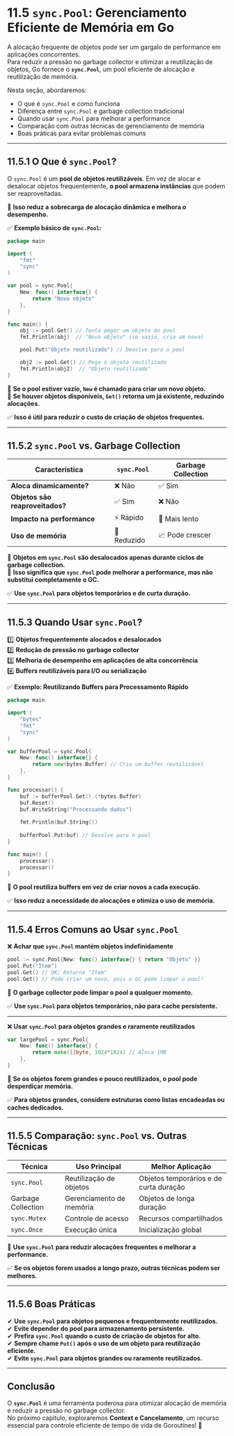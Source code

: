 # **11.5 `sync.Pool`: Gerenciamento Eficiente de Memória em Go**

A alocação frequente de objetos pode ser um gargalo de performance em aplicações concorrentes.  
Para reduzir a pressão no garbage collector e otimizar a reutilização de objetos, Go fornece o **`sync.Pool`**, um pool eficiente de alocação e reutilização de memória.

Nesta seção, abordaremos:

- O que é `sync.Pool` e como funciona
- Diferença entre `sync.Pool` e garbage collection tradicional
- Quando usar `sync.Pool` para melhorar a performance
- Comparação com outras técnicas de gerenciamento de memória
- Boas práticas para evitar problemas comuns

---

## **11.5.1 O Que é `sync.Pool`?**

O `sync.Pool` é um **pool de objetos reutilizáveis**. Em vez de alocar e desalocar objetos frequentemente, **o pool armazena instâncias** que podem ser reaproveitadas.

📌 **Isso reduz a sobrecarga de alocação dinâmica e melhora o desempenho.**  

✅ **Exemplo básico de `sync.Pool`:**

```go
package main

import (
    "fmt"
    "sync"
)

var pool = sync.Pool{
    New: func() interface{} {
        return "Novo objeto"
    },
}

func main() {
    obj := pool.Get() // Tenta pegar um objeto do pool
    fmt.Println(obj)  // "Novo objeto" (se vazio, cria um novo)

    pool.Put("Objeto reutilizado") // Devolve para o pool

    obj2 := pool.Get() // Pega o objeto reutilizado
    fmt.Println(obj2)  // "Objeto reutilizado"
}
```

📌 **Se o pool estiver vazio, `New` é chamado para criar um novo objeto.**  
📌 **Se houver objetos disponíveis, `Get()` retorna um já existente, reduzindo alocações.**  

✅ **Isso é útil para reduzir o custo de criação de objetos frequentes.**  

---

## **11.5.2 `sync.Pool` vs. Garbage Collection**

| Característica | `sync.Pool` | Garbage Collection |
|--------------|--------------|----------------|
| **Aloca dinamicamente?** | ❌ Não | ✅ Sim |
| **Objetos são reaproveitados?** | ✅ Sim | ❌ Não |
| **Impacto na performance** | ⚡ Rápido | 🐢 Mais lento |
| **Uso de memória** | 🔄 Reduzido | 📈 Pode crescer |

📌 **Objetos em `sync.Pool` são desalocados apenas durante ciclos de garbage collection.**  
📌 **Isso significa que `sync.Pool` pode melhorar a performance, mas não substitui completamente o GC.**  

✅ **Use `sync.Pool` para objetos temporários e de curta duração.**  

---

## **11.5.3 Quando Usar `sync.Pool`?**

1️⃣ **Objetos frequentemente alocados e desalocados**  
2️⃣ **Redução de pressão no garbage collector**  
3️⃣ **Melhoria de desempenho em aplicações de alta concorrência**  
4️⃣ **Buffers reutilizáveis para I/O ou serialização**  

✅ **Exemplo: Reutilizando Buffers para Processamento Rápido**

```go
package main

import (
    "bytes"
    "fmt"
    "sync"
)

var bufferPool = sync.Pool{
    New: func() interface{} {
        return new(bytes.Buffer) // Cria um buffer reutilizável
    },
}

func processar() {
    buf := bufferPool.Get().(*bytes.Buffer)
    buf.Reset()
    buf.WriteString("Processando dados")
    
    fmt.Println(buf.String())
    
    bufferPool.Put(buf) // Devolve para o pool
}

func main() {
    processar()
    processar()
}
```

📌 **O pool reutiliza buffers em vez de criar novos a cada execução.**  

✅ **Isso reduz a necessidade de alocações e otimiza o uso de memória.**  

---

## **11.5.4 Erros Comuns ao Usar `sync.Pool`**

❌ **Achar que `sync.Pool` mantém objetos indefinidamente**  

```go
pool := sync.Pool{New: func() interface{} { return "Objeto" }}
pool.Put("Item")
pool.Get() // OK: Retorna "Item"
pool.Get() // Pode criar um novo, pois o GC pode limpar o pool!
```

📌 **O garbage collector pode limpar o pool a qualquer momento.**  

✅ **Use `sync.Pool` para objetos temporários, não para cache persistente.**  

---

❌ **Usar `sync.Pool` para objetos grandes e raramente reutilizados**  

```go
var largePool = sync.Pool{
    New: func() interface{} {
        return make([]byte, 1024*1024) // Aloca 1MB
    },
}
```

📌 **Se os objetos forem grandes e pouco reutilizados, o pool pode desperdiçar memória.**  

✅ **Para objetos grandes, considere estruturas como listas encadeadas ou caches dedicados.**  

---

## **11.5.5 Comparação: `sync.Pool` vs. Outras Técnicas**

| Técnica | Uso Principal | Melhor Aplicação |
|---------|--------------|-----------------|
| `sync.Pool` | Reutilização de objetos | Objetos temporários e de curta duração |
| Garbage Collection | Gerenciamento de memória | Objetos de longa duração |
| `sync.Mutex` | Controle de acesso | Recursos compartilhados |
| `sync.Once` | Execução única | Inicialização global |

📌 **Use `sync.Pool` para reduzir alocações frequentes e melhorar a performance.**  

✅ **Se os objetos forem usados a longo prazo, outras técnicas podem ser melhores.**  

---

## **11.5.6 Boas Práticas**

✔ **Use `sync.Pool` para objetos pequenos e frequentemente reutilizados.**  
✔ **Evite depender do pool para armazenamento persistente.**  
✔ **Prefira `sync.Pool` quando o custo de criação de objetos for alto.**  
✔ **Sempre chame `Put()` após o uso de um objeto para reutilização eficiente.**  
✔ **Evite `sync.Pool` para objetos grandes ou raramente reutilizados.**  

---

## **Conclusão**

O **`sync.Pool`** é uma ferramenta poderosa para otimizar alocação de memória e reduzir a pressão no garbage collector.  
No próximo capítulo, exploraremos **Context e Cancelamento**, um recurso essencial para controle eficiente de tempo de vida de Goroutines! 🚀
